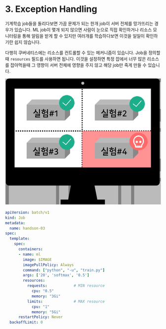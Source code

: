 # 3. Exception Handling

기계학습 job들을 돌리다보면 가끔 문제가 되는 한개 job이 서버 전체를 망가뜨리는 경우가 있습니다.
ML job이 몇개 되지 않으면 사람이 눈으로 직접 확인하거나 리소스 모니터링을 통해 알림을 받게 할 수 있지만 여러개를 학습하다보면 이것을
일일이 확인하기란 쉽지 않습니다.

다행히 쿠버네티스에는 리소스를 컨트롤할 수 있는 메커니즘이 있습니다.
Job을 정의할때 `resources` 필드를 사용하면 됩니다.
이것을 설정하면 특정 잡에서 너무 많은 리소스를 잡아먹을때 그 영향이 서버 전체에 영향을 주지 않고 해당 job만 죽게 만들 수 있습니다.

![](error.png)

```yaml
apiVersion: batch/v1
kind: Job
metadata:
  name: handson-03
spec:
  template:
    spec:
      containers:
      - name: ml
        image: $IMAGE
        imagePullPolicy: Always
        command: ["python", "-u", "train.py"]
        args: ['20', 'softmax', '0.5']
        resources:
          requests:            # MIN resource
            cpu: "0.5"
            memory: "3Gi"
          limits:              # MAX resource
            cpu: "1"
            memory: "5Gi"
      restartPolicy: Never
  backoffLimit: 0
```

